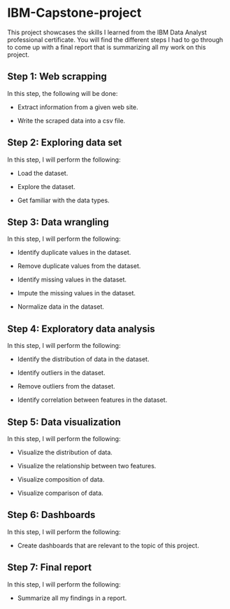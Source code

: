 # IBM-Capstone-project

This project showcases the skills I learned from the IBM Data Analyst professional certificate. You will find the different steps I had to go through to come up with a final report that is summarizing all my work on this project.

## Step 1: Web scrapping

In this step, the following will be done:
- Extract information from a given web site.
   
- Write the scraped data into a csv file.

## Step 2: Exploring data set

In this step, I will perform the following:
-   Load the dataset.
  
-   Explore the dataset.
  
-   Get familiar with the data types. 

## Step 3: Data wrangling

In this step, I will perform the following:
-   Identify duplicate values in the dataset.

-   Remove duplicate values from the dataset.

-   Identify missing values in the dataset.

-   Impute the missing values in the dataset.

-   Normalize data in the dataset.

## Step 4: Exploratory data analysis

In this step, I will perform the following:
-   Identify the distribution of data in the dataset.

-   Identify outliers in the dataset.

-   Remove outliers from the dataset.

-   Identify correlation between features in the dataset.

## Step 5: Data visualization

In this step, I will perform the following:
-   Visualize the distribution of data.

-   Visualize the relationship between two features.

-   Visualize composition of data.

-   Visualize comparison of data.

## Step 6: Dashboards

In this step, I will perform the following:
- Create dashboards that are relevant to the topic of this project.

## Step 7: Final report

In this step, I will perform the following:
- Summarize all my findings in a report.
